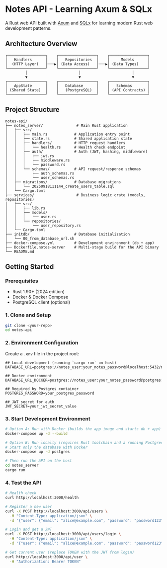 # Notes API - Learning Axum & SQLx

A Rust web API built with [Axum](https://github.com/tokio-rs/axum) and [SQLx](https://github.com/launchbadge/sqlx) for learning modern Rust web development patterns.

## Architecture Overview

```
┌─────────────────┐    ┌─────────────────┐    ┌─────────────────┐
│   Handlers      │    │   Repositories  │    │     Models      │
│  (HTTP Layer)   │───▶│ (Data Access)   │───▶│ (Data Types)    │
└─────────────────┘    └─────────────────┘    └─────────────────┘
         │                       │                       │
         ▼                       ▼                       ▼
┌─────────────────┐    ┌─────────────────┐    ┌─────────────────┐
│   AppState      │    │   Database      │    │   Schemas       │
│ (Shared State)  │    │   (PostgreSQL)  │    │ (API Contracts) │
└─────────────────┘    └─────────────────┘    └─────────────────┘
```

## Project Structure

```
notes-api/
├── notes_server/               # Main Rust application
│   ├── src/
│   │   ├── main.rs            # Application entry point
│   │   ├── state.rs           # Shared application state
│   │   ├── handlers/          # HTTP request handlers
│   │   │   └── health.rs      # Health check endpoint
│   │   ├── auth/              # Auth (JWT, hashing, middleware)
│   │   │   ├── jwt.rs
│   │   │   ├── middleware.rs
│   │   │   └── password.rs
│   │   └── schemas/           # API request/response schemas
│   │       ├── auth_schemas.rs
│   │       └── user_schemas.rs
│   ├── migrations/            # Database migrations
│   │   └── 20250918111144_create_users_table.sql
│   └── Cargo.toml
├── services/                   # Business logic crate (models, repositories)
│   ├── src/
│   │   ├── lib.rs
│   │   ├── models/
│   │   │   └── user.rs
│   │   └── repositories/
│   │       └── user_repository.rs
│   └── Cargo.toml
├── initdb/                    # Database initialization
│   └── 00_from_database_url.sh
├── docker-compose.yml         # Development environment (db + app)
├── Dockerfile.notes-server    # Multi-stage build for the API binary
└── README.md
```

## Getting Started

### Prerequisites

- Rust 1.90+ (2024 edition)
- Docker & Docker Compose
- PostgreSQL client (optional)

### 1. Clone and Setup

```bash
git clone <your-repo>
cd notes-api
```

### 2. Environment Configuration

Create a `.env` file in the project root:

```env
## Local development (running `cargo run` on host)
DATABASE_URL=postgres://notes_user:your_notes_password@localhost:5432/notes_db

## Docker environment
DATABASE_URL_DOCKER=postgres://notes_user:your_notes_password@postgres:5432/notes_db

## Required by Postgres container
POSTGRES_PASSWORD=your_postgres_password

## JWT secret for auth
JWT_SECRET=your_jwt_secret_value
```

### 3. Start Development Environment

```bash
# Option A: Run with Docker (builds the app image and starts db + app)
docker-compose up -d --build

# Option B: Run locally (requires Rust toolchain and a running Postgres)
# Start only the database with Docker
docker-compose up -d postgres

# Then run the API on the host
cd notes_server
cargo run
```

### 4. Test the API

```bash
# Health check
curl http://localhost:3000/health

# Register a new user
curl -X POST http://localhost:3000/api/users \
  -H "Content-Type: application/json" \
  -d '{"user": {"email": "alice@example.com", "password": "password123", "username": "alice"}}'

# Login and get a JWT
curl -X POST http://localhost:3000/api/users/login \
  -H "Content-Type: application/json" \
  -d '{"user": {"email": "alice@example.com", "password": "password123"}}'

# Get current user (replace TOKEN with the JWT from login)
curl http://localhost:3000/api/user \
  -H "Authorization: Bearer TOKEN"
```
